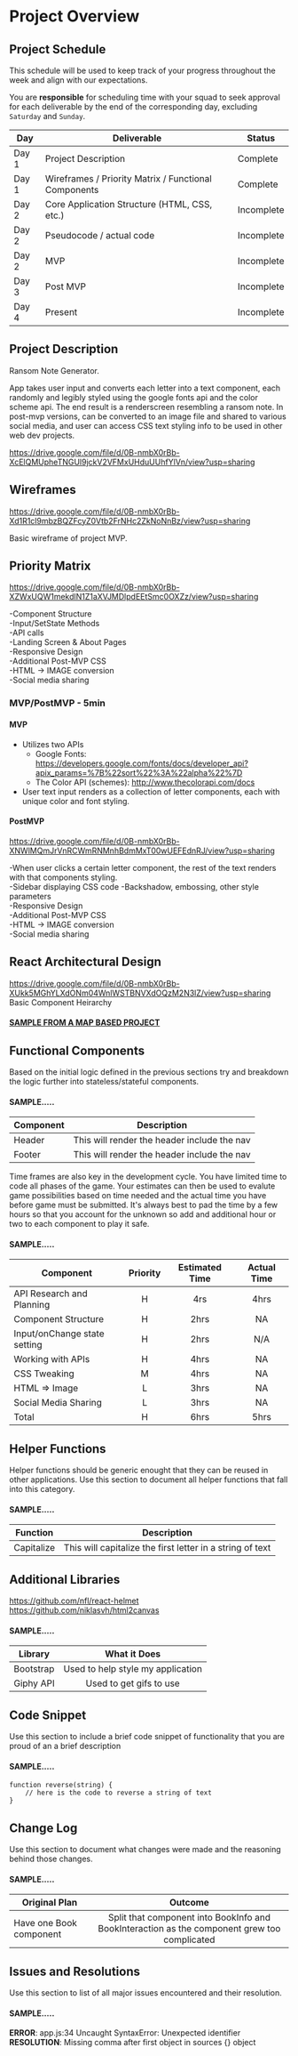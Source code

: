 # Project Overview

## Project Schedule

This schedule will be used to keep track of your progress throughout the week and align with our expectations.  

You are **responsible** for scheduling time with your squad to seek approval for each deliverable by the end of the corresponding day, excluding `Saturday` and `Sunday`.

|  Day | Deliverable | Status
|---|---| ---|
|Day 1| Project Description | Complete
|Day 1| Wireframes / Priority Matrix / Functional Components | Complete
|Day 2| Core Application Structure (HTML, CSS, etc.) | Incomplete
|Day 2| Pseudocode / actual code | Incomplete
|Day 2| MVP | Incomplete
|Day 3| Post MVP | Incomplete
|Day 4| Present | Incomplete


## Project Description

Ransom Note Generator.

App takes user input and converts each letter into a text component, each randomly and legibly styled using the google fonts api and the color scheme api.  The end result is a renderscreen resembling a ransom note.  In post-mvp versions, can be converted to an image file and shared to various social media, and user can access CSS text styling info to be used in other web dev projects.

https://drive.google.com/file/d/0B-nmbX0rBb-XcElQMUpheTNGUl9jckV2VFMxUHduUUhfYlVn/view?usp=sharing

## Wireframes

https://drive.google.com/file/d/0B-nmbX0rBb-Xd1R1cl9mbzBQZFcyZ0Vtb2FrNHc2ZkNoNnBz/view?usp=sharing

Basic wireframe of project MVP.

## Priority Matrix

https://drive.google.com/file/d/0B-nmbX0rBb-XZWxUQW1mekdlN1Z1aXVJMDlpdEEtSmc0OXZz/view?usp=sharing

-Component Structure<br>
-Input/SetState Methods<br>
-API calls<br>
-Landing Screen & About Pages<br>
-Responsive Design<br>
-Additional Post-MVP CSS<br>
-HTML -> IMAGE conversion<br>
-Social media sharing<br>


### MVP/PostMVP - 5min

#### MVP 

- Utilizes two APIs
	- Google Fonts: https://developers.google.com/fonts/docs/developer_api?apix_params=%7B%22sort%22%3A%22alpha%22%7D
	- The Color API (schemes): http://www.thecolorapi.com/docs
- User text input renders as a collection of letter components, each with unique color and font styling.

#### PostMVP 

https://drive.google.com/file/d/0B-nmbX0rBb-XNWlMQmJrVnRCWmRNMnhBdmMxT00wUEFEdnRJ/view?usp=sharing<br>

-When user clicks a certain letter component, the rest of the text renders with that components styling.<br>
-Sidebar displaying CSS code 
-Backshadow, embossing, other style parameters<br>
-Responsive Design<br>
-Additional Post-MVP CSS<br>
-HTML -> IMAGE conversion<br>
-Social media sharing<br>

## React Architectural Design

https://drive.google.com/file/d/0B-nmbX0rBb-XUkk5MGhYLXdONm04WnlWSTBNVXdOQzM2N3lZ/view?usp=sharing
Basic Component Heirarchy

#### [SAMPLE FROM A MAP BASED PROJECT](https://res.cloudinary.com/dvjtpejbw/image/upload/v1540221204/20181022_111216.jpg)

## Functional Components

Based on the initial logic defined in the previous sections try and breakdown the logic further into stateless/stateful components. 

#### SAMPLE.....
| Component | Description | 
| --- | :---: |  
| Header | This will render the header include the nav | 
| Footer | This will render the header include the nav | 


Time frames are also key in the development cycle.  You have limited time to code all phases of the game.  Your estimates can then be used to evalute game possibilities based on time needed and the actual time you have before game must be submitted. It's always best to pad the time by a few hours so that you account for the unknown so add and additional hour or two to each component to play it safe.

#### SAMPLE.....
| Component | Priority | Estimated Time | Actual Time |
| --- | :---: |  :---: | :---: |
| API Research and Planning | H | 4rs | 4hrs |
| Component Structure | H | 2hrs| NA |
| Input/onChange state setting | H | 2hrs| N/A |
| Working with APIs | H | 4hrs| NA |
| CSS Tweaking | M | 4hrs| NA |
| HTML => Image | L | 3hrs | NA |
| Social Media Sharing | L | 3hrs | NA |
| Total | H | 6hrs| 5hrs | 

## Helper Functions
Helper functions should be generic enought that they can be reused in other applications. Use this section to document all helper functions that fall into this category.

#### SAMPLE.....
| Function | Description | 
| --- | :---: |  
| Capitalize | This will capitalize the first letter in a string of text | 

## Additional Libraries

https://github.com/nfl/react-helmet<br>
https://github.com/niklasvh/html2canvas<br>

 #### SAMPLE.....
| Library | What it Does | 
| --- | :---: |  
| Bootstrap | Used to help style my application | 
| Giphy API | Used to get gifs to use | 


## Code Snippet

Use this section to include a brief code snippet of functionality that you are proud of an a brief description  

#### SAMPLE.....
```
function reverse(string) {
	// here is the code to reverse a string of text
}
```

## Change Log
 Use this section to document what changes were made and the reasoning behind those changes.  

#### SAMPLE.....
| Original Plan | Outcome | 
| --- | :---: |  
| Have one Book component | Split that component into BookInfo and BookInteraction as the component grew too complicated | 

## Issues and Resolutions
 Use this section to list of all major issues encountered and their resolution.

#### SAMPLE.....
**ERROR**: app.js:34 Uncaught SyntaxError: Unexpected identifier                                
**RESOLUTION**: Missing comma after first object in sources {} object
